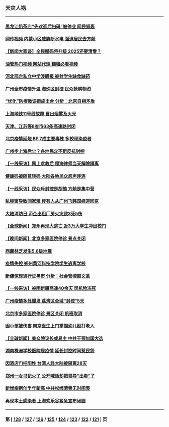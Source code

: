 ### 天灾人祸
---
#### [黑龙江奶茶店“先欢迎后扫码”被停业 网民怒轰](../../pages/ncid280/n13864334.md?11121245) 
#### [网传视频 内蒙小区威胁断水电 强迫居民去方舱](../../pages/ncid280/n13864173.md?11121245) 
#### [【新闻大家谈】全民赋码将升级 2025还要清零？](../../pages/ncid280/n13864258.md?11121245) 
#### [油管热门视频 网站代理 翻墙必看视频](http://150.230.27.170:81/youtube.html?11121245)
#### [河北邢台私立中学涉瞒报 被封学生缺食缺药](../../pages/ncid280/n13864127.md?11121245) 
#### [广州全市疫情升温 海珠区封控 民众抢购物资](../../pages/ncid280/n13864032.md?11121245) 
#### [“优化”防疫微调措施出台 分析：北京自相矛盾](../../pages/ncid280/n13864033.md?11121245) 
#### [上海地铁11号线故障 冒出烟雾及火光](../../pages/ncid280/n13863887.md?11121245) 
#### [天津、江苏等8省市63条高速路封闭](../../pages/ncid280/n13864029.md?11121245) 
#### [北京疫情延烧 BF.7成主要毒株 多校现染疫者](../../pages/ncid280/n13863811.md?11121245) 
#### [广州步上海后尘？各地民众不断反抗封控](../../pages/ncid280/n13863297.md?11121245) 
#### [【一线采访】网上求救后 程海律师当天解除隔离](../../pages/ncid280/n13863363.md?11121245) 
#### [健康码被随意转码 大陆各地民众怨声连连](../../pages/ncid280/n13863613.md?11121245) 
#### [【一线采访】民众斥封控是胡搞 方舱是集中营](../../pages/ncid280/n13863296.md?11121245) 
#### [乱弹窗导致回家难 传有人从广州飞韩国绕道回京](../../pages/ncid280/n13863269.md?11121245) 
#### [大陆消防日 沪企出租厂房火灾致3死5伤](../../pages/ncid280/n13863244.md?11121245) 
#### [【全球新闻】郑州再现大逃亡 近3万大学生冲出校门](../../pages/ncid280/n13863267.md?11121245) 
#### [【晚间新闻】北京多家医院停诊 景点关闭](../../pages/ncid280/n13863268.md?11121245) 
#### [西藏林芝发生5.6级地震](../../pages/ncid280/n13863122.md?11121245) 
#### [疫情失控 郑州黄河科技学院学生逃离学校](../../pages/ncid280/n13862961.md?11121245) 
#### [新疆惊现通行证黑市 分析：社会管控超文革](../../pages/ncid280/n13862662.md?11121245) 
#### [【一线采访】被困新疆高速40余天 司机险冻死](../../pages/ncid280/n13862552.md?11121245) 
#### [广州疫情多处爆发 荔湾区全域“封控”5天](../../pages/ncid280/n13862615.md?11121245) 
#### [北京市多家医院停诊 景区关闭 航班取消](../../pages/ncid280/n13862572.md?11121245) 
#### [因小孩被伤害 南京医生上门掌掴幼儿殴打老人](../../pages/ncid280/n13862582.md?11121245) 
#### [【全球新闻】美众院议长或易主 中共干预加国大选](../../pages/ncid280/n13862554.md?11121245) 
#### [湖南株洲学校医院现疫情 延长封控时间惹民怨](../../pages/ncid280/n13862303.md?11121245) 
#### [因酒店门把阳性 台湾人赴大陆被隔离28天](../../pages/ncid280/n13862206.md?11121245) 
#### [郑州一女书记火了 公开喊话却把领导“出卖”了](../../pages/ncid280/n13862045.md?11121245) 
#### [新增病例创半年新高 中共松绑清零无时间表](../../pages/ncid280/n13861795.md?11121245) 
#### [再现本土感染者 上海欢乐谷紧急宣布闭园](../../pages/ncid280/n13861684.md?11121245) 

---
#### 第 [ [128](./128.md?11121245) / [127](./127.md?11121245) / [126](./126.md?11121245) / [125](./125.md?11121245) / [124](./124.md?11121245) / [123](./123.md?11121245) / [122](./122.md?11121245) / [121](./121.md?11121245) ] 页
